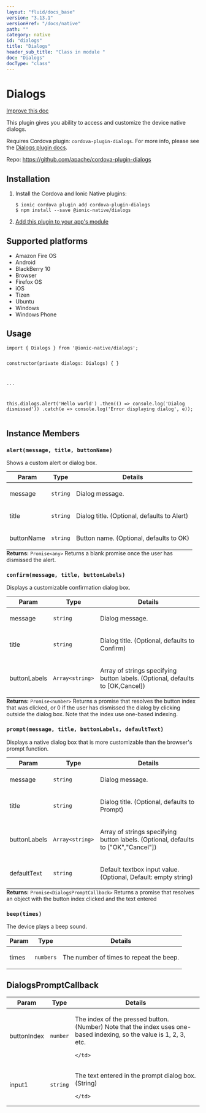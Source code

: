 ```yaml
---
layout: "fluid/docs_base"
version: "3.13.1"
versionHref: "/docs/native"
path: ""
category: native
id: "dialogs"
title: "Dialogs"
header_sub_title: "Class in module "
doc: "Dialogs"
docType: "class"
---
```


<h1 class="api-title">Dialogs</h1>

<a class="improve-v2-docs" href="http://github.com/ionic-team/ionic-native/edit/master/src/@ionic-native/plugins/dialogs/index.ts#L16">
  Improve this doc
</a>






<p>This plugin gives you ability to access and customize the device native dialogs.</p>
<p>Requires Cordova plugin: <code>cordova-plugin-dialogs</code>. For more info, please see the <a href="https://github.com/apache/cordova-plugin-dialogs">Dialogs plugin docs</a>.</p>


<p>Repo:
  <a href="https://github.com/apache/cordova-plugin-dialogs">
    https://github.com/apache/cordova-plugin-dialogs
  </a>
</p>


<h2><a class="anchor" name="installation" href="#installation"></a>Installation</h2>
<ol class="installation">
  <li>Install the Cordova and Ionic Native plugins:<br>
    <pre><code class="nohighlight">$ ionic cordova plugin add cordova-plugin-dialogs
$ npm install --save @ionic-native/dialogs
</code></pre>
  </li>
  <li><a href="https://ionicframework.com/docs/native/#Add_Plugins_to_Your_App_Module">Add this plugin to your app's module</a></li>
</ol>



<h2><a class="anchor" name="platforms" href="#platforms"></a>Supported platforms</h2>
<ul>
  <li>Amazon Fire OS</li><li>Android</li><li>BlackBerry 10</li><li>Browser</li><li>Firefox OS</li><li>iOS</li><li>Tizen</li><li>Ubuntu</li><li>Windows</li><li>Windows Phone</li>
</ul>






<h2><a class="anchor" name="usage" href="#usage"></a>Usage</h2>
<pre><code class="lang-typescript">import { Dialogs } from &#39;@ionic-native/dialogs&#39;;

constructor(private dialogs: Dialogs) { }

...

this.dialogs.alert(&#39;Hello world&#39;)
  .then(() =&gt; console.log(&#39;Dialog dismissed&#39;))
  .catch(e =&gt; console.log(&#39;Error displaying dialog&#39;, e));
</code></pre>








<h2><a class="anchor" name="instance-members" href="#instance-members"></a>Instance Members</h2>
<h3><a class="anchor" name="alert" href="#alert"></a><code>alert(message,&nbsp;title,&nbsp;buttonName)</code></h3>




Shows a custom alert or dialog box.
<table class="table param-table" style="margin:0;">
  <thead>
  <tr>
    <th>Param</th>
    <th>Type</th>
    <th>Details</th>
  </tr>
  </thead>
  <tbody>
  <tr>
    <td>
      message</td>
    <td>
      <code>string</code>
    </td>
    <td>
      <p>Dialog message.</p>
</td>
  </tr>
  
  <tr>
    <td>
      title</td>
    <td>
      <code>string</code>
    </td>
    <td>
      <p>Dialog title. (Optional, defaults to Alert)</p>
</td>
  </tr>
  
  <tr>
    <td>
      buttonName</td>
    <td>
      <code>string</code>
    </td>
    <td>
      <p>Button name. (Optional, defaults to OK)</p>
</td>
  </tr>
  </tbody>
</table>

<div class="return-value" markdown="1">
  <i class="icon ion-arrow-return-left"></i>
  <b>Returns:</b> <code>Promise&lt;any&gt;</code> Returns a blank promise once the user has dismissed the alert.
</div><h3><a class="anchor" name="confirm" href="#confirm"></a><code>confirm(message,&nbsp;title,&nbsp;buttonLabels)</code></h3>




Displays a customizable confirmation dialog box.
<table class="table param-table" style="margin:0;">
  <thead>
  <tr>
    <th>Param</th>
    <th>Type</th>
    <th>Details</th>
  </tr>
  </thead>
  <tbody>
  <tr>
    <td>
      message</td>
    <td>
      <code>string</code>
    </td>
    <td>
      <p>Dialog message.</p>
</td>
  </tr>
  
  <tr>
    <td>
      title</td>
    <td>
      <code>string</code>
    </td>
    <td>
      <p>Dialog title. (Optional, defaults to Confirm)</p>
</td>
  </tr>
  
  <tr>
    <td>
      buttonLabels</td>
    <td>
      <code>Array&lt;string&gt;</code>
    </td>
    <td>
      <p>Array of strings specifying button labels. (Optional, defaults to [OK,Cancel])</p>
</td>
  </tr>
  </tbody>
</table>

<div class="return-value" markdown="1">
  <i class="icon ion-arrow-return-left"></i>
  <b>Returns:</b> <code>Promise&lt;number&gt;</code> Returns a promise that resolves the button index that was clicked, or 0 if the user has dismissed the dialog by clicking outside the dialog box. Note that the index use one-based indexing.
</div><h3><a class="anchor" name="prompt" href="#prompt"></a><code>prompt(message,&nbsp;title,&nbsp;buttonLabels,&nbsp;defaultText)</code></h3>




Displays a native dialog box that is more customizable than the browser's prompt function.
<table class="table param-table" style="margin:0;">
  <thead>
  <tr>
    <th>Param</th>
    <th>Type</th>
    <th>Details</th>
  </tr>
  </thead>
  <tbody>
  <tr>
    <td>
      message</td>
    <td>
      <code>string</code>
    </td>
    <td>
      <p>Dialog message.</p>
</td>
  </tr>
  
  <tr>
    <td>
      title</td>
    <td>
      <code>string</code>
    </td>
    <td>
      <p>Dialog title. (Optional, defaults to Prompt)</p>
</td>
  </tr>
  
  <tr>
    <td>
      buttonLabels</td>
    <td>
      <code>Array&lt;string&gt;</code>
    </td>
    <td>
      <p>Array of strings specifying button labels. (Optional, defaults to [&quot;OK&quot;,&quot;Cancel&quot;])</p>
</td>
  </tr>
  
  <tr>
    <td>
      defaultText</td>
    <td>
      <code>string</code>
    </td>
    <td>
      <p>Default textbox input value.  (Optional, Default: empty string)</p>
</td>
  </tr>
  </tbody>
</table>

<div class="return-value" markdown="1">
  <i class="icon ion-arrow-return-left"></i>
  <b>Returns:</b> <code>Promise&lt;DialogsPromptCallback&gt;</code> Returns a promise that resolves an object with the button index clicked and the text entered
</div><h3><a class="anchor" name="beep" href="#beep"></a><code>beep(times)</code></h3>




The device plays a beep sound.
<table class="table param-table" style="margin:0;">
  <thead>
  <tr>
    <th>Param</th>
    <th>Type</th>
    <th>Details</th>
  </tr>
  </thead>
  <tbody>
  <tr>
    <td>
      times</td>
    <td>
      <code>numbers</code>
    </td>
    <td>
      <p>The number of times to repeat the beep.</p>
</td>
  </tr>
  </tbody>
</table>







<h2><a class="anchor" name="DialogsPromptCallback" href="#DialogsPromptCallback"></a>DialogsPromptCallback</h2>

<table class="table param-table" style="margin:0;">
  <thead>
  <tr>
    <th>Param</th>
    <th>Type</th>
    <th>Details</th>
  </tr>
  </thead>
  <tbody>
  
  <tr>
    <td>
      buttonIndex
    </td>
    <td>
      <code>number</code>
    </td>
    <td>
      <p>The index of the pressed button. (Number) Note that the index uses one-based indexing, so the value is 1, 2, 3, etc.</p>

      
    </td>
  </tr>
  
  <tr>
    <td>
      input1
    </td>
    <td>
      <code>string</code>
    </td>
    <td>
      <p>The text entered in the prompt dialog box. (String)</p>

      
    </td>
  </tr>
  
  </tbody>
</table>





